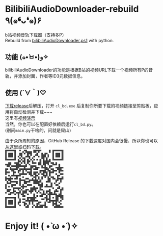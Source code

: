 # BilibiliAudioDownloader-rebuild ٩(๑❛ᴗ❛๑)۶
b站视频音轨下载器（支持多P）  
Rebuild from [bilibiliAudioDownloader.ps1](https://github.com/Quandong-Zhang/bilibiliAudioDownloader.ps1) with python.

## 功能 (๑•̀ㅂ•́)و✧
bilibiliAudioDownloader的功能是根据B站的视频URL下载一个视频所有P的音轨，并添加封面，作者等ID3元数据信息。

## 使用 (´∀｀)♡
[下载release](https://github.com/Quandong-Zhang/BilibiliAudioDownloader-rebuild/releases/tag/V2.1.0)后解压，打开 `cl_bd.exe` 后复制你所要下载的视频链接至剪贴板，应用将自动检测并下载~~~  
这里有[视频演示](https://www.bilibili.com/video/BV1t642137Py/)  
当然，你也可以在配置好依赖后运行`cl_bd.py`。  
(别问`main.py`干啥的，问就是屎山) 

由于众所周知的原因，GitHub Release 的下载速度对国内会很慢，所以你也可以从[这里](https://wwu.lanzoum.com/iA2fe1nu0ncf)或扫码下载。  
![二维码](./MD/QRcode.png)

# Enjoy it! ( •̀ ω •́ )✧
